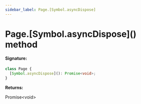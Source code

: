 ```yaml
---
sidebar_label: Page.[Symbol.asyncDispose]
---
```


# Page.\[Symbol.asyncDispose\]() method

#### Signature:

```typescript
class Page {
  [Symbol.asyncDispose](): Promise<void>;
}
```

**Returns:**

Promise&lt;void&gt;
